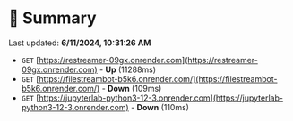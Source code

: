 # 📖 Summary
Last updated: **6/11/2024, 10:31:26 AM**

- `GET` [https://restreamer-09gx.onrender.com](https://restreamer-09gx.onrender.com) - **Up** (11288ms)
- `GET` [https://filestreambot-b5k6.onrender.com/](https://filestreambot-b5k6.onrender.com/) - **Down** (109ms)
- `GET` [https://jupyterlab-python3-12-3.onrender.com](https://jupyterlab-python3-12-3.onrender.com) - **Down** (110ms)
